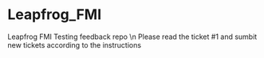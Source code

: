 # Leapfrog_FMI
Leapfrog FMI Testing feedback repo
\n
Please read the ticket #1 and sumbit new tickets according to the instructions 
